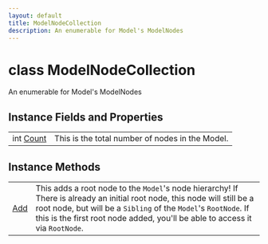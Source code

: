 ```yaml
---
layout: default
title: ModelNodeCollection
description: An enumerable for Model's ModelNodes
---
```

# class ModelNodeCollection

An enumerable for Model's ModelNodes

## Instance Fields and Properties

|  |  |
|--|--|
|int [Count]({{site.url}}/Pages/StereoKit/ModelNodeCollection/Count.html)|This is the total number of nodes in the Model.|

## Instance Methods

|  |  |
|--|--|
|[Add]({{site.url}}/Pages/StereoKit/ModelNodeCollection/Add.html)|This adds a root node to the `Model`'s node hierarchy! If There is already an initial root node, this node will still be a root node, but will be a `Sibling` of the `Model`'s `RootNode`. If this is the first root node added, you'll be able to access it via `RootNode`.|
